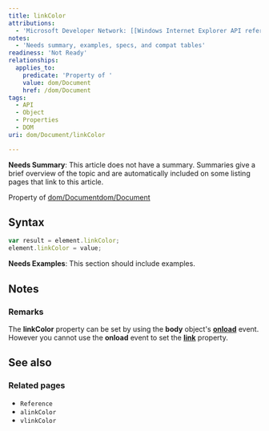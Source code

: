 ```yaml
---
title: linkColor
attributions:
  - 'Microsoft Developer Network: [[Windows Internet Explorer API reference](http://msdn.microsoft.com/en-us/library/ie/hh828809%28v=vs.85%29.aspx) Article]'
notes:
  - 'Needs summary, examples, specs, and compat tables'
readiness: 'Not Ready'
relationships:
  applies_to:
    predicate: 'Property of '
    value: dom/Document
    href: /dom/Document
tags:
  - API
  - Object
  - Properties
  - DOM
uri: dom/Document/linkColor

---
```

**Needs Summary**: This article does not have a summary. Summaries give a brief overview of the topic and are automatically included on some listing pages that link to this article.

Property of [dom/Document](/dom/Document)[dom/Document](/dom/Document)

## Syntax

``` js
var result = element.linkColor;
element.linkColor = value;
```

**Needs Examples**: This section should include examples.

## Notes

### Remarks

The **linkColor** property can be set by using the **body** object's [**onload**](/dom/Element/onload) event. However you cannot use the **onload** event to set the [**link**](/html/attributes/link) property.

## See also

### Related pages

-   `Reference`
-   `alinkColor`
-   `vlinkColor`
